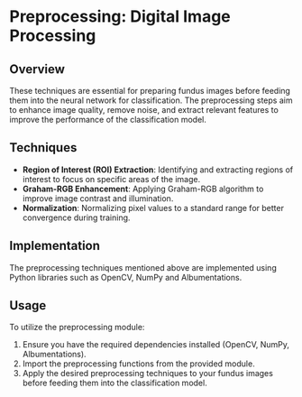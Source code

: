 # Preprocessing: Digital Image Processing

## Overview
These techniques are essential for preparing fundus images before feeding them into the neural network for classification. The preprocessing steps aim to enhance image quality, remove noise, and extract relevant features to improve the performance of the classification model.

## Techniques
- **Region of Interest (ROI) Extraction**: Identifying and extracting regions of interest to focus on specific areas of the image.
- **Graham-RGB Enhancement**: Applying Graham-RGB algorithm to improve image contrast and illumination.
- **Normalization**: Normalizing pixel values to a standard range for better convergence during training.

## Implementation
The preprocessing techniques mentioned above are implemented using Python libraries such as OpenCV, NumPy and Albumentations. 

## Usage
To utilize the preprocessing module:
1. Ensure you have the required dependencies installed (OpenCV, NumPy, Albumentations).
2. Import the preprocessing functions from the provided module.
3. Apply the desired preprocessing techniques to your fundus images before feeding them into the classification model.
